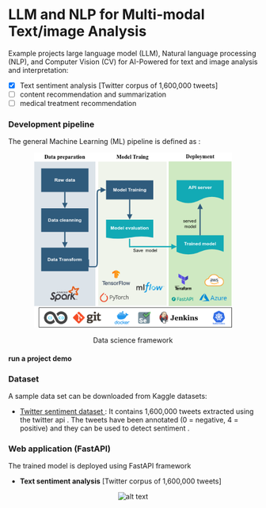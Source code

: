 # LLM and NLP for Multi-modal Text/image Analysis

Example projects large language model (LLM), Natural language processing (NLP), and Computer Vision (CV) for AI-Powered for text and image analysis and interpretation:

- [x] Text sentiment analysis [Twitter corpus of 1,600,000 tweets] 
- [ ] content recommendation and summarization
- [ ] medical treatment recommendation

### Development pipeline

The general Machine Learning (ML) pipeline is defined as :

<p align="center">
<img  src="docs/files/data-science-flowchart.drawio.png" alt="alt text" width="400" >
 </p>
<p align="center">
Data science framework</p>


#### run a project demo


### Dataset

A sample data set can be downloaded from Kaggle datasets:

- [ Twitter sentiment dataset ](https://www.kaggle.com/datasets/kazanova/sentiment140): It contains 1,600,000 tweets extracted using the twitter api . The tweets have been annotated (0 = negative, 4 = positive) and they can be used to detect sentiment .

### Web application (FastAPI)

The trained model is deployed using FastAPI framework

- **Text sentiment analysis** [Twitter corpus of 1,600,000 tweets] 
<p align="center">
<img  src="docs/files/sentiment-analysis.gif" alt="alt text" width="400" >
 </p>





